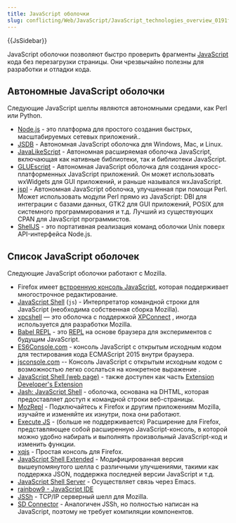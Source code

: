 ```yaml
---
title: JavaScript оболочки
slug: conflicting/Web/JavaScript/JavaScript_technologies_overview_0191f05ec18a4ee4d771b548feb0701d
---
```


{{JsSidebar}}

JavaScript оболочки позволяют быстро проверить фрагменты [JavaScript](/en/JavaScript "en/JavaScript") кода без перезагрузки страницы. Они чрезвычайно полезны для разработки и отладки кода.

## Автономные JavaScript оболочки

Следующие JavaScript шеллы являются автономными средами, как Perl или Python.

- [Node.js](http://nodejs.org/) - это платформа для простого создания быстрых, масштабируемых сетевых приложений..
- [JSDB](http://www.jsdb.org/) - Автономная JavaScript оболочка для Windows, Mac, и Linux.
- [JavaLikeScript](http://javalikescript.free.fr/) - Автономная расширяемая оболочка JavaScript, включающая как нативные библиотеки, так и библиотеки JavaScript.
- [GLUEscript](http://gluescript.sourceforge.net/) - Автономная JavaScript оболочка для создания кросс-платформенных JavaScript приложений. Он может использовать wxWidgets для GUI приложений, и раньше назывался wxJavaScript.
- [jspl](http://jspl.msg.mx/) - Автономная JavaScript оболочка, улучшенная при помощи Perl. Может использовать модули Perl прямо из JavaScript: DBI для интеграции с базами данных, GTK2 для GUI приложений, POSIX для системного программирования и т.д. Лучший из существующих CPAN для JavaScript программистов.
- [ShellJS](http://shelljs.org/) - это портативная реализация команд оболочки Unix поверх API-интерфейса Node.js.

## Список JavaScript оболочек

Следующие JavaScript оболочки работают с Mozilla.

- Firefox имеет [встроенную консоль JavaScript](/ru/docs/Tools/Web_Console/The_command_line_interpreter), которая поддерживает многострочное редактирование.
- [JavaScript Shell](/En/SpiderMonkey/Introduction_to_the_JavaScript_shell "En/SpiderMonkey/Introduction_to_the_JavaScript_shell") (`js`) - Интерпретатор командной строки для JavaScript (необходима собственная сборка Mozilla).
- [xpcshell](/en/XPConnect/xpcshell "en/xpcshell") — это оболочка с поддержкой [XPConnect](/en/XPConnect "en/XPConnect") , иногда используется для разработки Mozilla.
- [Babel REPL](http://babeljs.io/repl) - это [REPL](https://en.wikipedia.org/wiki/REPL) на основе браузера для экспериментов с будущим JavaScript.
- [ES6Console.com](http://es6console.com/) - консоль JavaScript с открытым исходным кодом для тестирования кода ECMAScript 2015 внутри браузера.
- [jsconsole.com](http://jsconsole.com/) -- Консоль JavaScript с открытым исходным кодом с возможностью легко сослаться на конкретное выражение .
- [JavaScript Shell (web page)](http://www.squarefree.com/shell/) - также доступен как часть [Extension Developer's Extension](https://addons.mozilla.org/en-US/firefox/addon/7434)
- [Jash: JavaScript Shell](http://www.billyreisinger.com/jash/) - оболочка, основана на DHTML, которая предоставляет доступ к командной строки веб-страницы.
- [MozRepl](http://hyperstruct.net/projects/mozrepl) - Подключайтесь к Firefox и другим приложениям Mozilla, изучайте и изменяйте их изнутри, пока они работают.
- [Execute JS](http://www.mouseless.de/index.php?/content/view/18/31/) - (больше не поддерживается) Расширение для Firefox, представляющее собой расширенную JavaScript-консоль, в которой можно удобно набирать и выполнять произвольный JavaScript-код и изменить функции.
- [xqjs](https://addons.mozilla.org/addon/159546) - Простая консоль для Firefox.
- [JavaScript Shell Extended](http://code.eligrey.com/shell/help.html) - Модифицированная версия вышеупомянутого шелла с различными улучшениями, такими как поддержка JSON, поддержка последней версии JavaScript и т.д.
- [JavaScript Shell Server](https://sekhmet.acceleration.net/ADW/JsShellServer/) - Осуществляет связь через Emacs.
- [rainbow9 - JavaScript IDE](http://rainbow9.org)
- [JSSh](http://www.croczilla.com/bits_and_pieces/jssh/) - TCP/IP серверный шелл для Mozilla.
- [SD Connector](http://blogs.activestate.com/shanec/2008/05/jssh-replacemen.html) - Аналогичен JSSh, но полностью написан на JavaScript, поэтому не требует компиляции компонентов.
